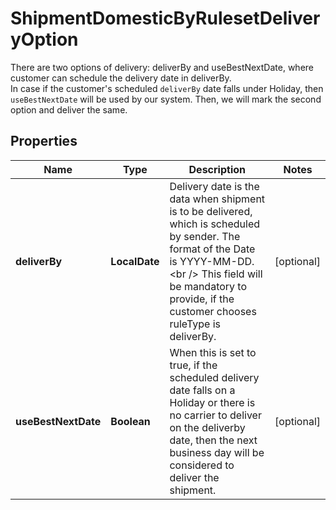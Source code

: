 

# ShipmentDomesticByRulesetDeliveryOption

There are two options of delivery: deliverBy and useBestNextDate, where customer can schedule the delivery date in deliverBy. <br /> In case if the customer's scheduled `deliverBy` date falls under Holiday, then `useBestNextDate` will be used by our system. Then, we will mark the second option and deliver the same.

## Properties

| Name | Type | Description | Notes |
|------------ | ------------- | ------------- | -------------|
|**deliverBy** | **LocalDate** | Delivery date is the data when shipment is to be delivered, which is scheduled by sender. The format of the Date is YYYY-MM-DD. &lt;br /&gt; This field will be mandatory to provide, if the customer chooses ruleType is deliverBy. |  [optional] |
|**useBestNextDate** | **Boolean** | When this is set to true, if the scheduled delivery date falls on a Holiday or there is no carrier to deliver on the deliverby date, then the next business day will be considered to deliver the shipment. |  [optional] |



